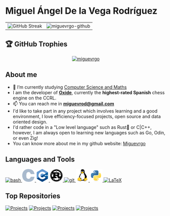 # Miguel Ángel De la Vega Rodríguez
<div align="center">
  <table style="margin: 0 auto;">
    <tr>
      <td>
        <img height="170px" src="https://github-readme-streak-stats-six-liard.vercel.app?user=Miguevrgo&theme=tokyonight" alt="GitHub Streak"/>
      </td>
      <td>
        <img height="170px" src="https://github-readme-stats.vercel.app/api/top-langs/?username=Miguevrgo&layout=compact&theme=tokyonight" alt="miguevrgo-github"/>
      </td>
    </tr>
  </table>
</div>

## 🏆 GitHub Trophies

<div align="center"> <a href="https://github.com/ryo-ma/github-profile-trophy"><img src="https://github-profile-trophy.vercel.app/?username=miguevrgo&theme=onedark&title=-Stars,-Issues,-Reviews" alt="miguevrgo" /></a> </div>

## About me
  - 🔭 I’m currently studying [Computer Science and Maths](https://www.ugr.es/estudiantes/grados/grado-ingenieria-informatica-matematicas)
  - I am the developer of [**Oxide**](https://github.com/Miguevrgo/Oxide), currently the **highest-rated Spanish** chess engine on the CCRL.
  - 📫 You can reach me in **miguevrod@gmail.com**
  - I'd like to take part in any project which involves learning and a good environment, I love efficiency-focused projects, open source and data oriented design.
  - I'd rather code in a "Low level language" such as Rust🦀 or C|C++, however, I am always open to learning new languages such as Go, Odin, or even Zig!
  - You can know more about me in my github website: [Miguevrgo](https://miguevrgo.github.io)

## Languages and Tools

<p align="left">
  <a href="https://www.gnu.org/software/bash/" target="_blank" rel="noreferrer"> <img src="https://www.vectorlogo.zone/logos/gnu_bash/gnu_bash-icon.svg" alt="bash" width="40" height="40"/> </a> 
  <a href="https://www.cprogramming.com/" target="_blank" rel="noreferrer"> <img src="https://raw.githubusercontent.com/devicons/devicon/master/icons/c/c-original.svg" alt="c" width="40" height="40"/> </a> 
  <a href="https://www.w3schools.com/cpp/" target="_blank" rel="noreferrer"> <img src="https://raw.githubusercontent.com/devicons/devicon/master/icons/cplusplus/cplusplus-original.svg" alt="c++" width="40" height="40"/> </a> 
  <a href="https://www.rust-lang.org/es" target="_blank" rel="noreferrer"> <img src="https://github.com/devicons/devicon/blob/master/icons/rust/rust-original.svg" alt="rust" width="40" height="40"/> </a>
  <a href="https://git-scm.com/" target="_blank" rel="noreferrer"> <img src="https://www.vectorlogo.zone/logos/git-scm/git-scm-icon.svg" alt="git" width="40" height="40"/> </a> 
  <a href="https://www.linux.org/" target="_blank" rel="noreferrer"> <img src="https://raw.githubusercontent.com/devicons/devicon/master/icons/linux/linux-original.svg" alt="linux" width="40" height="40"/> </a> 
  <a href="https://www.python.org" target="_blank" rel="noreferrer"> <img src="https://raw.githubusercontent.com/devicons/devicon/master/icons/python/python-original.svg" alt="python" width="40" height="40"/> </a> 
  <a href="https://www.latex-project.org/" target="_blank" rel=noreferrer"> <img src="https://cdn.jsdelivr.net/gh/devicons/devicon@latest/icons/latex/latex-original.svg" alt="LaTeX" witdh="40" height="40"/> </a>
</p>

## Top Repositories

[![Projects](https://github-readme-stats.vercel.app/api/pin/?username=miguevrgo&repo=dmsh&border_color=7F3FBF&bg_color=0D1117&title_color=C9D1D9&text_color=8B949E&icon_color=7F3FBF)](https://github.com/Miguevrgo/dmsh)
[![Projects](https://github-readme-stats.vercel.app/api/pin/?username=miguevrgo&repo=Projects&border_color=7F3FBF&bg_color=0D1117&title_color=C9D1D9&text_color=8B949E&icon_color=7F3FBF)](https://github.com/Miguevrgo/Projects)
[![Projects](https://github-readme-stats.vercel.app/api/pin/?username=miguevrgo&repo=Oxide&border_color=7F3FBF&bg_color=0D1117&title_color=C9D1D9&text_color=8B949E&icon_color=7F3FBF)](https://github.com/Miguevrgo/Oxide)
[![Projects](https://github-readme-stats.vercel.app/api/pin/?username=miguevrgo&repo=AdvCode&border_color=7F3FBF&bg_color=0D1117&title_color=C9D1D9&text_color=8B949E&icon_color=7F3FBF)](https://github.com/Miguevrgo/AdvCode)



